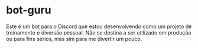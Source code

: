 # bot-guru

Este é um bot para o Discord que estou desenvolvendo como um projeto de treinamento e diversão pessoal. Não se destina a ser utilizado em produção ou para fins sérios, mas sim para me divertir um pouco.
